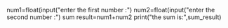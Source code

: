 num1=float(input("enter the first number :")
num2=float(input("enter the second number :")
sum result=num1+num2
print("the sum is:",sum_result) 
